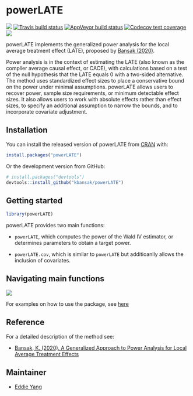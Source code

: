 
<!-- README.md is generated from README.Rmd. Please edit that file -->

# powerLATE

<!-- badges: start -->

[![](https://www.r-pkg.org/badges/version/powerLATE?color=green)](https://cran.r-project.org/package=powerLATE)
[![Travis build
status](https://travis-ci.com/kbansak/powerLATE.svg?branch=master)](https://travis-ci.com/kbansak/powerLATE)
[![AppVeyor build
status](https://ci.appveyor.com/api/projects/status/github/kbansak/powerLATE?branch=master&svg=true)](https://ci.appveyor.com/project/kbansak/powerLATE)
[![Codecov test
coverage](https://codecov.io/gh/kbansak/powerLATE/branch/master/graph/badge.svg)](https://codecov.io/gh/kbansak/powerLATE?branch=master)
[![](http://cranlogs.r-pkg.org/badges/grand-total/powerLATE?color=blue)](https://cran.r-project.org/package=powerLATE)
<!-- badges: end -->

powerLATE implements the generalized power analysis for the local
average treatment effect (LATE), proposed by [Bansak
(2020)](https://projecteuclid.org/download/pdfview_1/euclid.ss/1591171230).

Power analysis is in the context of estimating the LATE (also known as
the complier average causal effect, or CACE), with calculations based on
a test of the null hypothesis that the LATE equals 0 with a two-sided
alternative. The method uses standardized effect sizes to place a
conservative bound on the power under minimal assumptions. powerLATE
allows users to recover power, sample size requirements, or minimum
detectable effect sizes. It also allows users to work with absolute
effects rather than effect sizes, to specify an additional assumption to
narrow the bounds, and to incorporate covariate adjustment.

## Installation

You can install the released version of powerLATE from
[CRAN](https://CRAN.R-project.org) with:

``` r
install.packages("powerLATE")
```

Or the development version from GitHub:

``` r
# install.packages("devtools")
devtools::install_github("kbansak/powerLATE")
```

## Getting started

``` r
library(powerLATE)
```

powerLATE provides two main functions:

  - `powerLATE`, which computes the power of the Wald IV estimator, or
    determines parameters to obtain a target power.

  - `powerLATE.cov`, which is similar to `powerLATE` but additioanlly
    allows the inclusion of covariates.

## Navigating main functions

![](https://github.com/kbansak/powerLATE/blob/master/powerLATE_tree.png)

For examples on how to use the package, see
[here](https://github.com/kbansak/powerLATE/blob/master/powerLATE_Examples.html)

## Reference

For a detailed description of the method see:

  - [Bansak, K. (2020). A Generalized Approach to Power Analysis for
    Local Average Treatment
    Effects](https://projecteuclid.org/download/pdfview_1/euclid.ss/1591171230)

## Maintainer

  - [Eddie Yang](https://github.com/EddieYang211)
